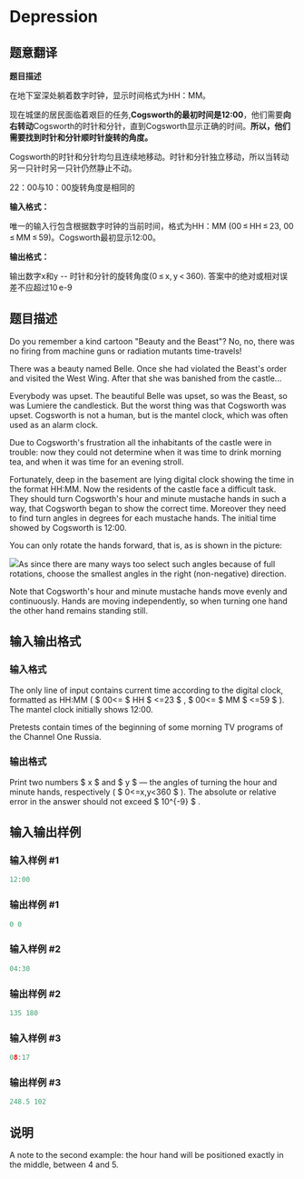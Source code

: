 # Depression

## 题意翻译

**题目描述**

在地下室深处躺着数字时钟，显示时间格式为HH：MM。

现在城堡的居民面临着艰巨的任务,**Cogsworth的最初时间是12:00**，他们需要**向右转动**Cogsworth的时针和分针，直到Cogsworth显示正确的时间。**所以，他们需要找到时针和分针顺时针旋转的角度。**

Cogsworth的时针和分针均匀且连续地移动。时针和分针独立移动，所以当转动另一只针时另一只针仍然静止不动。

22：00与10：00旋转角度是相同的

**输入格式：**

唯一的输入行包含根据数字时钟的当前时间，格式为HH：MM (00 ≤ HH ≤ 23, 00 ≤ MM ≤ 59)。Cogsworth最初显示12:00。

**输出格式：**

输出数字x和y -- 时针和分针的旋转角度(0 ≤ x, y < 360). 答案中的绝对或相对误差不应超过10 e-9

## 题目描述

Do you remember a kind cartoon "Beauty and the Beast"? No, no, there was no firing from machine guns or radiation mutants time-travels!

There was a beauty named Belle. Once she had violated the Beast's order and visited the West Wing. After that she was banished from the castle...

Everybody was upset. The beautiful Belle was upset, so was the Beast, so was Lumiere the candlestick. But the worst thing was that Cogsworth was upset. Cogsworth is not a human, but is the mantel clock, which was often used as an alarm clock.

Due to Cogsworth's frustration all the inhabitants of the castle were in trouble: now they could not determine when it was time to drink morning tea, and when it was time for an evening stroll.

Fortunately, deep in the basement are lying digital clock showing the time in the format HH:MM. Now the residents of the castle face a difficult task. They should turn Cogsworth's hour and minute mustache hands in such a way, that Cogsworth began to show the correct time. Moreover they need to find turn angles in degrees for each mustache hands. The initial time showed by Cogsworth is 12:00.

You can only rotate the hands forward, that is, as is shown in the picture:

![](https://cdn.luogu.com.cn/upload/vjudge_pic/CF80B/7759a51c44d963f87b09dc91b49d34f16c1535f0.png)As since there are many ways too select such angles because of full rotations, choose the smallest angles in the right (non-negative) direction.

Note that Cogsworth's hour and minute mustache hands move evenly and continuously. Hands are moving independently, so when turning one hand the other hand remains standing still.

## 输入输出格式

### 输入格式

The only line of input contains current time according to the digital clock, formatted as HH:MM ( $ 00<= $ HH $ <=23 $ , $ 00<= $ MM $ <=59 $ ). The mantel clock initially shows 12:00.

Pretests contain times of the beginning of some morning TV programs of the Channel One Russia.

### 输出格式

Print two numbers $ x $ and $ y $ — the angles of turning the hour and minute hands, respectively ( $ 0<=x,y&lt;360 $ ). The absolute or relative error in the answer should not exceed $ 10^{-9} $ .

## 输入输出样例

### 输入样例 #1

```cpp
12:00

```
### 输出样例 #1

```cpp
0 0
```


### 输入样例 #2

```cpp
04:30

```
### 输出样例 #2

```cpp
135 180
```


### 输入样例 #3

```cpp
08:17

```
### 输出样例 #3

```cpp
248.5 102
```


## 说明

A note to the second example: the hour hand will be positioned exactly in the middle, between 4 and 5.

